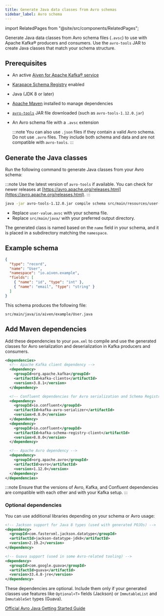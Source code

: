 ```yaml
---
title: Generate Java data classes from Avro schemas
sidebar_label: Avro schema
---
```


import RelatedPages from "@site/src/components/RelatedPages";

Generate Java data classes from Avro schema files (`.avsc`) to use with Apache Kafka® producers and consumers. Use the `avro-tools` JAR to create Java classes that match your schema structure.

## Prerequisites

- An active [Aiven for Apache Kafka® service](/docs/products/kafka/get-started#create-an-aiven-for-apache-kafka-service)
- [Karapace Schema Registry](/docs/products/kafka/karapace/concepts/schema-registry-authorization)
  enabled
- Java (JDK 8 or later)
- [Apache Maven](https://maven.apache.org/) installed to manage dependencies
- [`avro-tools`](https://avro.apache.org/releases.html) JAR file downloaded (such
  as `avro-tools-1.12.0.jar`)
- An Avro schema file with a `.avsc` extension

  :::note
  You can also use `.json` files if they contain a valid Avro schema. Do not
  use `.avro` files. They include both schema and data and are not compatible with `avro-tools`.
  :::

## Generate the Java classes

Run the following command to generate Java classes from your Avro schema:

:::note
Use the latest version of `avro-tools` if available.
You can check for newer releases at [https://avro.apache.org/releases.html](https://avro.apache.org/releases.html).
:::

```bash
java -jar avro-tools-1.12.0.jar compile schema src/main/resources/user-value.avsc src/main/java/
```

- Replace `user-value.avsc` with your schema file.
- Replace `src/main/java/` with your preferred output directory.

The generated class is named based on the `name` field in your schema, and it is placed
in a subdirectory matching the `namespace`.

## Example schema

```json
{
  "type": "record",
  "name": "User",
  "namespace": "io.aiven.example",
  "fields": [
    { "name": "id", "type": "int" },
    { "name": "email", "type": "string" }
  ]
}
```

This schema produces the following file:

```plaintext
src/main/java/io/aiven/example/User.java
```

## Add Maven dependencies

Add these dependencies to your `pom.xml` to compile and use the generated classes for
Avro serialization and deserialization in Kafka producers and consumers.

```xml
<dependencies>
  <!-- Apache Kafka client dependency -->
  <dependency>
    <groupId>org.apache.kafka</groupId>
    <artifactId>kafka-clients</artifactId>
    <version>3.8.1</version>
  </dependency>

  <!-- Confluent dependencies for Avro serialization and Schema Registry -->
  <dependency>
    <groupId>io.confluent</groupId>
    <artifactId>kafka-avro-serializer</artifactId>
    <version>8.0.0</version>
  </dependency>
  <dependency>
    <groupId>io.confluent</groupId>
    <artifactId>kafka-schema-registry-client</artifactId>
    <version>8.0.0</version>
  </dependency>

  <!-- Apache Avro dependency -->
  <dependency>
    <groupId>org.apache.avro</groupId>
    <artifactId>avro</artifactId>
    <version>1.12.0</version>
  </dependency>
</dependencies>
```

:::note
Ensure that the versions of Avro, Kafka, and Confluent dependencies are compatible
with each other and with your Kafka setup.
:::

### Optional dependencies

You can use additional libraries depending on your schema or Avro usage:

```xml
<!-- Jackson support for Java 8 types (used with generated POJOs) -->
<dependency>
  <groupId>com.fasterxml.jackson.datatype</groupId>
  <artifactId>jackson-datatype-jdk8</artifactId>
  <version>2.19.2</version>
</dependency>

<!-- Guava support (used in some Avro-related tooling) -->
<dependency>
  <groupId>com.google.guava</groupId>
  <artifactId>guava</artifactId>
  <version>33.4.8-jre</version>
</dependency>
```

These dependencies are optional. Include them only if your generated classes use
features like `Optional<T>` fields (Jackson) or `ImmutableList` and `ImmutableSet`
types (Guava).

<RelatedPages />

[Official Avro Java Getting Started Guide](https://avro.apache.org/docs/1.12.0/getting-started-java/)
